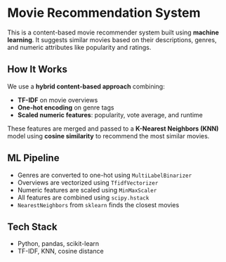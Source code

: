 # Movie Recommendation System

This is a content-based movie recommender system built using **machine learning**. It suggests similar movies based on their descriptions, genres, and numeric attributes like popularity and ratings.

## How It Works

We use a **hybrid content-based approach** combining:

- **TF-IDF** on movie overviews
- **One-hot encoding** on genre tags
- **Scaled numeric features**: popularity, vote average, and runtime

These features are merged and passed to a **K-Nearest Neighbors (KNN)** model using **cosine similarity** to recommend the most similar movies.

## ML Pipeline

- Genres are converted to one-hot using `MultiLabelBinarizer`
- Overviews are vectorized using `TfidfVectorizer`
- Numeric features are scaled using `MinMaxScaler`
- All features are combined using `scipy.hstack`
- `NearestNeighbors` from `sklearn` finds the closest movies

## Tech Stack

- Python, pandas, scikit-learn
- TF-IDF, KNN, cosine distance
